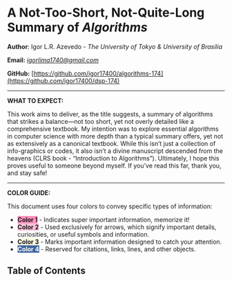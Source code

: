 # A Not-Too-Short, Not-Quite-Long Summary of *Algorithms*

**Author**: Igor L.R. Azevedo - *The University of Tokyo & University of Brasilia*

**Email:** *igorlima1740@gmail.com*

**GitHub:** [https://github.com/igor17400/algorithms-174](https://github.com/igor17400/dsp-174)

---

**WHAT TO EXPECT:**

This work aims to deliver, as the title suggests, a summary of algorithms that strikes a balance—not too short, yet not overly detailed like a comprehensive textbook. My intention was to explore essential algorithms in computer science with more depth than a typical summary offers, yet not as extensively as a canonical textbook. While this isn’t just a collection of info-graphics or codes, it also isn’t a divine manuscript descended from the heavens (CLRS book - “Introduction to Algorithms”). Ultimately, I hope this proves useful to someone beyond myself. If you’ve read this far, thank you, and stay safe!

---

**COLOR GUIDE:**

This document uses four colors to convey specific types of information:

- <span style="background-color: #FF90BC;">**Color 1**</span> - Indicates super important information, memorize it!
- <span style="background-color: #FFC0D9;">**Color 2**</span> - Used exclusively for arrows, which signify important details, curiosities, or useful symbols and information.
- <span style="background-color: #F9F9E0;">**Color 3**</span> - Marks important information designed to catch your attention.
- <span style="background-color: #40679E; color: white;">**Color 4**</span> - Reserved for citations, links, lines, and other objects.


## Table of Contents
```{tableofcontents}
```
